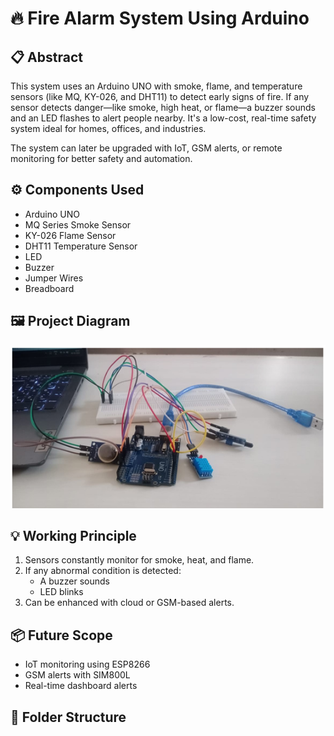 # 🔥 Fire Alarm System Using Arduino

## 📋 Abstract
This system uses an Arduino UNO with smoke, flame, and temperature sensors (like MQ, KY-026, and DHT11) to detect early signs of fire. If any sensor detects danger—like smoke, high heat, or flame—a buzzer sounds and an LED flashes to alert people nearby. It's a low-cost, real-time safety system ideal for homes, offices, and industries.

The system can later be upgraded with IoT, GSM alerts, or remote monitoring for better safety and automation.

## ⚙️ Components Used
- Arduino UNO
- MQ Series Smoke Sensor
- KY-026 Flame Sensor
- DHT11 Temperature Sensor
- LED
- Buzzer
- Jumper Wires
- Breadboard

## 🖼️ Project Diagram
![Fire Alarm System](fire-alarm-system-poster.png)

## 💡 Working Principle
1. Sensors constantly monitor for smoke, heat, and flame.
2. If any abnormal condition is detected:
   - A buzzer sounds
   - LED blinks
3. Can be enhanced with cloud or GSM-based alerts.

## 📦 Future Scope
- IoT monitoring using ESP8266
- GSM alerts with SIM800L
- Real-time dashboard alerts

## 📁 Folder Structure
